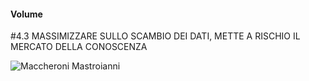 #### Volume

<span class="tesi">#4.3 MASSIMIZZARE SULLO SCAMBIO DEI DATI, METTE A RISCHIO IL MERCATO DELLA CONOSCENZA</span>

![Maccheroni Mastroianni](../assets/images/maccheroni12.gif ':size=450x100%')
